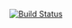 [![Build Status](https://travis-ci.com/BUGFUL/OrderBook.svg?branch=master)](https://travis-ci.com/github/BUGFUL/OrderBook)
